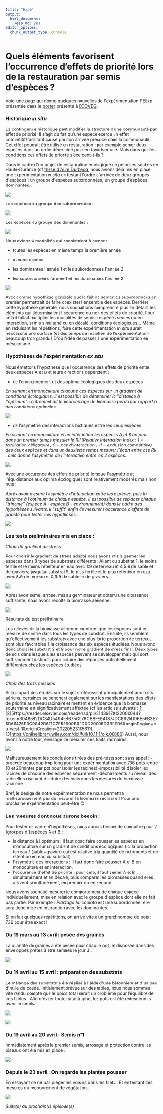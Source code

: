```yaml
---
title: "Expé"
output: 
  html_document:
    keep_md: yes
editor_options: 
  chunk_output_type: console
---
```


# Quels éléments favorisent l’occurrence d’effets de priorité lors de la restauration par semis d’espèces ?

Voici une page qui donne quelques nouvelles de l'expérimentation PEExp présentée dans le [poster](https://github.com/RenaudJau/PEExp/blob/main/Poster_ECOVEG_PEExp.pdf) présenté à [ECOVEG](https://www.gembloux.ulg.ac.be/ecoveg15/).

### Historique *in situ*

La contingence historique peut modifier la structure d’une communauté par effet de priorité. Il s’agit du fait qu’une espèce exerce un effet compétitif/facilitant causé par son arrivée précoce dans la communauté. Cet effet pourrait être utilisé en restauration : par exemple semer deux espèces dans un ordre déterminé pour en favoriser une. Mais dans quelles conditions ces effets de priorité s’exercent-t-ils ?

Dans le cadre d'un projet de restauration écologique de pelouses sèches en Haute-Durance (cf [thèse d'Aure Durbecq](https://tel.archives-ouvertes.fr/tel-03638021), nous avions déjà mis en place une expérimentation *in situ* en testant l'ordre d'arrivée de deux groupes d'espèces : un groupe d'espèces subordonnées, un groupe d'espèces dominantes.

![](https://raw.githubusercontent.com/RenaudJau/PEExp/main/reference.jpg)

Les espèces du groupe des subordonnées :

![](https://raw.githubusercontent.com/RenaudJau/PEExp/main/subordonnees.png)

Les espèces du groupe des dominantes :

![](https://raw.githubusercontent.com/RenaudJau/PEExp/main/dominantes.png)

Nous avions 4 modalités qui consistaient à semer :

* toutes les espèces en même temps la première année

* aucune espèce

* les dominantes l'année 1 et les subordonnées l'année 2

* les subordonnées l'année 1 et les dominantes l'année 2

![](https://raw.githubusercontent.com/RenaudJau/PEExp/main/plan_exp.jpg)

Avec comme hypothèse générale que le fait de semer les subordonnées en premier permettrait de faire coexister l'ensemble des espèces. Derrière cette hypothèse générale, nous souhaitions comprendre plus en détails les éléments qui déterminaient l'occurence ou non des effets de priorité. Pour cela il fallait multiplier les modalités de semis : espèces seules ou en interaction, semis simultané ou en décalé, conditions écologiques... Même en réduisant les répétitions, faire cette expérimentation *in situ* aurait néccessité une surface (et des temps de maintien de l'expérimentation) beaucoup trop grands ! D'où l'idée de passer à une expérimentation en mésocosme.

### Hypothèses de l'expérimentation *ex situ*

Nous émettons l’hypothèse que l’occurrence des effets de priorité entre deux espèces A et B et leurs directions dépendent :

* de l’environnement et des optima écologiques des deux espèces 

*En semant en monoculture chacune des espèces sur un gradient de conditions écologiques, il est possible de déterminer la "distance à l'optimum" : autrement dit le pourcentage de biomasse perdu par rapport à des conditions optimales.*

![](https://raw.githubusercontent.com/RenaudJau/PEExp/main/mesure_dist.png)

* de l’asymétrie des interactions biotiques entre les deux espèces

*En semant en monoculture et en interaction les espèces A et B on peut dans un premier temps mesurer le RII (Relative Interaction Index : 1 = facilitation obligatoire ; 0 = pas d'interaction ; -1 = exclusion compétitive) des deux espèces et dans un deuxième temps mesurer l'écart entre ces RII : cela donne l'asymétrie de l'interaction entre les 2 espèces.*

![](https://raw.githubusercontent.com/RenaudJau/PEExp/main/mesure_inter.png)

Avec une occurence des effets de priorité lorsque l'asymétrie et l'équidistance aux optima écologiques sont relativement modérés mais non nuls :

*Après avoir mesuré l'asymétrie d'interaction entre les espèces, puis la distance à l'optimum de chaque espèce, il est possible de replacer chaque "trinome" (espèce A - espèce B - environnement) dans le cadre des hypothèses suivants. Il "suffit" enfin de mesurer l'occurence d'effets de priorité pour tester ces hypothèses.*

![](https://raw.githubusercontent.com/RenaudJau/PEExp/main/hyp_gene.png)

### Les tests préliminaires mis en place :

*Choix du gradient de stress* 

Pour choisir le gradient de stress adapté nous avons mis à germer les espèces dans 8 types de substrats différents :
Allant du substrat 1, le moins fertile et le moins rétenteur en eau avec 1:9 de terreau et 4,5:9 de sable et de graviers; jusqu’au substrat 9, le plus fertile et le plus rétenteur en eau avec 8:9 de terreau et 0,5:9 de sable et de graviers.

![](https://raw.githubusercontent.com/RenaudJau/PEExp/main/pretest2_750.jpg)

Après avoir semé, arrosé, mis au germinateur et obtenu une croissance suffisante, nous avons récolté la biomasse aérienne.

![](https://raw.githubusercontent.com/RenaudJau/PEExp/main/images_pretest_750.jpg)

Résultats du test préliminaire :

Les relevés de la biomasse aérienne montrent que les espèces sont en mesure de croître dans tous les types de substrat. Ensuite, ils semblent qu'effectivement les substrats avec une plus forte proportion de terreau, sont plus favorables à la croissance des six espèces étudiées.
Nous avonc donc choisi le substrat 3 et 8 pour notre gradient de stress final: Deux types de sols dans lesquels les espèces peuvent se développer mais qui sont suffisamment distincts pour induire des réponses potentiellement différentes chez les espèces étudiées.

![](https://raw.githubusercontent.com/RenaudJau/PEExp/main/result_prem_biomasse_750.png)

*Choix des traits mesurés*

Si la plupart des études sur le sujet s’intéressent principalement aux traits aériens, certaines se penchent également sur les manifestations des effets de priorité au niveau racinaire et mettent en évidence que la biomasse souterraine est significativement affectée (cf les articles suivants : [1](https://besjournals.onlinelibrary.wiley.com/doi/full/10.1111/1365-2745.12829?casa_token=kc3yBdODZggAAAAA%3AEcz2r4sKcmmT2esZP2lm53gz_9m5ftFgSNThObu7t2ewz_bHgwVCki4J2iXdMsPyxkeeZrs5gut4ZV4NaQ),[2]5https://reader.elsevier.com/reader/sd/pii/S1439179122000044?token=3048582DC34D54945B675C976CBBFEE41874DC6625D96E56B3E75B66475E3CD842B671C7E58600B6FD0D20905D3BBEB6&originRegion=eu-west-1&originCreation=20220523165611), [3]https://onlinelibrary.wiley.com/doi/full/10.1111/oik.08886)
Aussi, nous avons à notre tour, envisagé de mesurer ces traits racinaires.

![](https://raw.githubusercontent.com/RenaudJau/PEExp/main/testracine_750.jpg)


Malheureusement les conclusions tirées des pré-tests sont sans appel : 
-procédé beaucoup trop long pour une expérimentation avec 736 pots (entre 10 et 20mintes par pot pour isoler les racines)
-impossibilité d’isoler les racines de chacune des espèces séparément
-déchirements au niveau des radicelles risquant d’induire des biais dans les mesures de biomasse racinaire

Bref, le design de notre expérimentation ne nous permettra malheureusement pas de mesurer la biomasse racinaire ! Pour une prochaine expérimentation peut-être 😊



### Les mesures dont nous aurons besoin :

Pour tester ce cadre d'hypothèses, nous aurons besoin de connaître pour 2 (groupes d')espèces A et B :

* la distance à l'optimum : il faut donc faire pousser les espèces en monoculture sur un gradient de conditions écologiques (ici la proportion terreau / (sable+gravier) qui est relative à la quantité de nutriments et de rétention en eau du substrat)
* l'asymétrie des interactions : il faut donc faire pousser A et B en monoculture et en interaction.
* l'occurence d'effet de priorité : pour cela, il faut semer A et B simultanément et en décalé, puis comparer les biomasses quand elles arrivent simultanément, en premier ou en second.

Nous avons souhaité mesurer le comportement de chaque espèce individuellement, mise en relation avec le groupe d'espèce dont elle ne fait pas partie. Par exemple : *Plantago lanceolata* est une subordonnée, elle sera donc mise en interaction avec les dominantes.

Si on fait quelques répétitions, on arrive vite à un grand nombre de pots : 736 pour être exact !

### Du 16 mars au 13 avril: pesée des graines

La quantité de graines a été pesée pour chaque pot, et disposée dans des enveloppes prêtes à être semées le jour J :

![](https://raw.githubusercontent.com/RenaudJau/PEExp/main/pesee.png)

### Du 14 avril au 15 avril : préparation des substrats

Le mélange des substrats a été réalisé à l'aide d'une bétonnière et d'un peu d'huile de coude. Initialement prévue sur des tables, nous nous sommes vite rendu compte que le poids total serait un problème pour l'équilibre de ces tables.. Afin d'éviter toute catastrophe, les pots ont été redescendus avant le semis.

![](https://raw.githubusercontent.com/RenaudJau/PEExp/main/substrat.png)

![](https://raw.githubusercontent.com/RenaudJau/PEExp/main/ausol.png)

### Du 19 avril au 20 avril : Semis n°1

Immédiatement après le premier semis, arrosage et protection contre les oiseaux ont été mis en place :

![](https://raw.githubusercontent.com/RenaudJau/PEExp/main/semis.png)

### Depuis le 20 avril : On regarde les plantes pousser

En essayant de ne pas piéger les voisins dans les filets.. Et en testant des mesures du recouvrement de végétation..

![](https://raw.githubusercontent.com/RenaudJau/PEExp/main/suivi1.png)

*Suite(s) au prochain(s) épisode(s)*



